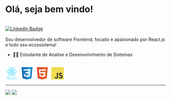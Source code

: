 # Olá, seja bem vindo!
<br>
  <div id="badges">
  <a href = "https://www.linkedin.com/in/eduardo-maciel-463572264/">
    <img src="https://img.shields.io/badge/LinkedIn-blue?style=for-the-badge&logo=linkedin&logoColor=white" alt="LinkedIn Badge"/>
  </a>
</div>
<br>
Sou desenvolvedor de software Frontend, focado e apaixonado por React.js e todo seu ecossistema!

- 👩‍💻 Estudante de Analise e Desenvolvimento de Sistemas

<br>

<div>
  <img src="https://github.com/devicons/devicon/blob/master/icons/react/react-original-wordmark.svg" title="React" alt="React" width="40" height="40"/>&nbsp;
  <img src="https://github.com/devicons/devicon/blob/master/icons/css3/css3-original.svg" title="CSS" alt="CSS" width="40" height="40"/>&nbsp;
  <img src="https://github.com/devicons/devicon/blob/master/icons/html5/html5-original.svg" title="HTML5" alt="HTML" width="40" height="40"/>&nbsp;
  <img src="https://github.com/devicons/devicon/blob/master/icons/javascript/javascript-original.svg" title="JavaScript" alt="JavaScript" width="40" height="40"/>&nbsp;
</div>

---

<div align = "left">
<img height = "200em" src="https://github-readme-stats.vercel.app/api/top-langs/?username=eduardomdev&show_icons=true&theme=bear&count_private=true"/>
<img height = "200em" src="https://github-readme-stats.vercel.app/api?username=eduardomdev&show_icons=true&show_icons=true&theme=bear&count_private=true" />
</div>

